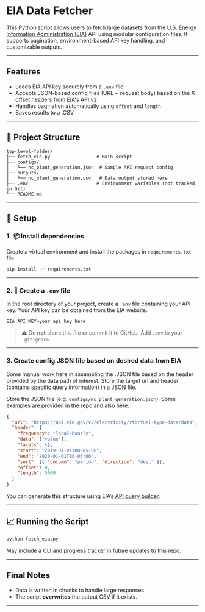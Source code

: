 # EIA Data Fetcher

This Python script allows users to fetch large datasets from the [U.S. Energy Information Administration (EIA)](https://www.eia.gov/) API using modular configuration files. It supports pagination, environment-based API key handling, and customizable outputs.

---

## Features

- Loads EIA API key securely from a `.env` file  
- Accepts JSON-based config files (URL + request body) based on the X-offset headers from EIA's API v2  
- Handles pagination automatically using `offset` and `length`  
- Saves results to a .CSV  

---

## 📂 Project Structure

```
top-level-folder/
├── fetch_eia.py                 # Main script
├── configs/
│   └── nc_plant_generation.json  # Sample API request config
├── outputs/
│   └── nc_plant_generation.csv   # Data output stored here
├── .env                         # Environment variables (not tracked in Git)
└── README.md
```

---

## 🔧 Setup

### 1. 📦 Install dependencies

Create a virtual environment and install the packages in `requirements.txt` file
```bash
pip install -r requirements.txt
```

---

### 2. 🔐 Create a `.env` file

In the root directory of your project, create a `.env` file containing your API key. Your API key can be obtained from the EIA website.

```env
EIA_API_KEY=your_api_key_here
```

> ⚠️ Do **not** share this file or commit it to GitHub. Add `.env` to your `.gitignore`.

---

### 3. Create config JSON file based on desired data from EIA

Some manual work here in assembling the .JSON file based on the header provided by the data path of interest. Store the target url and header (contains specific query information) in a JSON file.

Store the JSON file (e.g. `configs/nc_plant_generation.json`). Some examples are provided in the repo and also here:

```json
{
  "url": "https://api.eia.gov/v2/electricity/rto/fuel-type-data/data",
  "header": {
    "frequency": "local-hourly",
    "data": ["value"],
    "facets": {},
    "start": "2019-01-01T00-05:00",
    "end": "2020-01-01T00-05:00",
    "sort": [{ "column": "period", "direction": "desc" }],
    "offset": 0,
    "length": 5000
  }
}
```

You can generate this structure using EIA’s [API query builder](https://www.eia.gov/opendata/browser/).

---

## 📈 Running the Script

```bash
python fetch_eia.py
```

May include a CLI and progress tracker in future updates to this repo.  

---

## Final Notes

- Data is written in chunks to handle large responses.
- The script **overwrites** the output CSV if it exists.

---